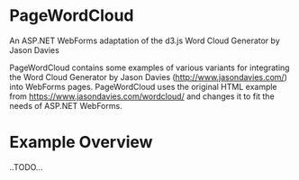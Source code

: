 # PageWordCloud
An ASP.NET WebForms adaptation of the d3.js Word Cloud Generator by Jason Davies

PageWordCloud contains some examples of various variants for integrating the Word Cloud Generator by Jason Davies (http://www.jasondavies.com/) into WebForms pages. PageWordCloud uses the original HTML example from https://www.jasondavies.com/wordcloud/ and changes it to fit the needs of ASP.NET WebForms.

# Example Overview
..TODO...
